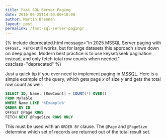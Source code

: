 ```yaml
---
title: Fast SQL Server Paging
date: 2016-06-25T14:30:00+10:00
author: Martin Brennan
layout: post
permalink: /fast-sql-server-paging/
---
```



{% include deprecated.html message="In 2025 MSSQL Server paging with `OFFSET… FETCH` still works, but for large datasets this approach slows down on deep pages. Modern best practice is to use keyset/seek pagination instead, and only fetch total row counts when needed." cssclass="deprecated" %}

Just a quick tip if you ever need to implement paging in [MSSQL](https://www.microsoft.com/en-au/server-cloud/products/sql-server/). Here is a simple example of the query, which gets page _x_ of size _y_ and gets the total row count as well.

```sql
SELECT ID, Name, [RowCount] = COUNT(*) OVER()
FROM MyTable
WHERE Name LIKE '%Example%'
ORDER BY ID
OFFSET @Page ROWS
FETCH NEXT @PageSize ROWS ONLY
```

This must be used with an `ORDER BY` clause. The `@Page` and `@PageSize` determine which set of records are returned out of the total result set.
